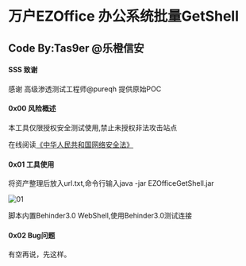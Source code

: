 # 万户EZOffice 办公系统批量GetShell

## Code By:Tas9er @乐橙信安

#### SSS 致谢

感谢 高级渗透测试工程师@pureqh 提供原始POC

#### 0x00 风险概述

本工具仅限授权安全测试使用,禁止未授权非法攻击站点

在线阅读[《中华人民共和国网络安全法》](http://wglj.pds.gov.cn//upload/files/2020/4/1415254915.docx)

#### 0x01 工具使用

将资产整理后放入url.txt,命令行输入java -jar EZOfficeGetShell.jar

![01](/image/01.png)

脚本内置Behinder3.0 WebShell,使用Behinder3.0测试连接

#### 0x02 Bug问题

有空再说，先这样。
